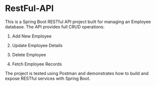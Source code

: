 # RestFul-API
This is a Spring Boot RESTful API project built for managing an Employee database. The API provides full CRUD operations:

1. Add New Employee

2. Update Employee Details

3. Delete Employee

4. Fetch Employee Records

The project is tested using Postman and demonstrates how to build and expose RESTful services with Spring Boot.
